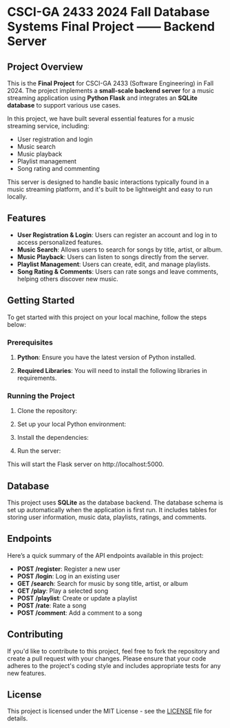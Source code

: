 # CSCI-GA 2433 2024 Fall Database Systems Final Project —— Backend Server

## Project Overview
This is the **Final Project** for CSCI-GA 2433 (Software Engineering) in Fall 2024. The project implements a **small-scale backend server** for a music streaming application using **Python Flask** and integrates an **SQLite database** to support various use cases.

In this project, we have built several essential features for a music streaming service, including:

- User registration and login
- Music search
- Music playback
- Playlist management
- Song rating and commenting

This server is designed to handle basic interactions typically found in a music streaming platform, and it's built to be lightweight and easy to run locally.

## Features
- **User Registration & Login**: Users can register an account and log in to access personalized features.
- **Music Search**: Allows users to search for songs by title, artist, or album.
- **Music Playback**: Users can listen to songs directly from the server.
- **Playlist Management**: Users can create, edit, and manage playlists.
- **Song Rating & Comments**: Users can rate songs and leave comments, helping others discover new music.

## Getting Started

To get started with this project on your local machine, follow the steps below:

### Prerequisites
1. **Python**: Ensure you have the latest version of Python installed. 
   
2. **Required Libraries**: You will need to install the following libraries in requirements.

### Running the Project

1. Clone the repository:

2. Set up your local Python environment:

3. Install the dependencies:

4. Run the server:
   
This will start the Flask server on http://localhost:5000.

## Database

This project uses **SQLite** as the database backend. The database schema is set up automatically when the application is first run. It includes tables for storing user information, music data, playlists, ratings, and comments.

## Endpoints

Here’s a quick summary of the API endpoints available in this project:

- **POST /register**: Register a new user
- **POST /login**: Log in an existing user
- **GET /search**: Search for music by song title, artist, or album
- **GET /play**: Play a selected song
- **POST /playlist**: Create or update a playlist
- **POST /rate**: Rate a song
- **POST /comment**: Add a comment to a song

## Contributing

If you'd like to contribute to this project, feel free to fork the repository and create a pull request with your changes. Please ensure that your code adheres to the project's coding style and includes appropriate tests for any new features.

## License

This project is licensed under the MIT License - see the [LICENSE](LICENSE) file for details.
